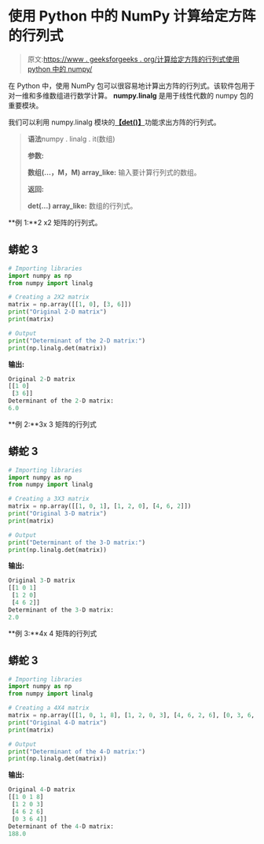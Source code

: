 # 使用 Python 中的 NumPy 计算给定方阵的行列式

> 原文:[https://www . geeksforgeeks . org/计算给定方阵的行列式使用 python 中的 numpy/](https://www.geeksforgeeks.org/compute-the-determinant-of-a-given-square-array-using-numpy-in-python/)

在 Python 中，使用 NumPy 包可以很容易地计算出方阵的行列式。该软件包用于对一维和多维数组进行数学计算。 **numpy.linalg** 是用于线性代数的 numpy 包的重要模块。

我们可以利用 numpy.linalg 模块的[**【det()】**](https://www.geeksforgeeks.org/numpy-linalg-det-method-in-python/)功能求出方阵的行列式。

> **语法**numpy . linalg . it(数组)
> 
> **参数:**
> 
> **数组(…，M，M) array_like:** 输入要计算行列式的数组。
> 
> **返回:**
> 
> **det(…) array_like:** 数组的行列式。

**例 1:**2 x2 矩阵的行列式。

## 蟒蛇 3

```py
# Importing libraries
import numpy as np
from numpy import linalg

# Creating a 2X2 matrix
matrix = np.array([[1, 0], [3, 6]])
print("Original 2-D matrix")
print(matrix)

# Output
print("Determinant of the 2-D matrix:")
print(np.linalg.det(matrix))
```

**输出:**

```py
Original 2-D matrix
[[1 0]
 [3 6]]
Determinant of the 2-D matrix:
6.0

```

**例 2:**3x 3 矩阵的行列式

## 蟒蛇 3

```py
# Importing libraries
import numpy as np
from numpy import linalg

# Creating a 3X3 matrix
matrix = np.array([[1, 0, 1], [1, 2, 0], [4, 6, 2]])
print("Original 3-D matrix")
print(matrix)

# Output
print("Determinant of the 3-D matrix:")
print(np.linalg.det(matrix))
```

**输出:**

```py
Original 3-D matrix
[[1 0 1]
 [1 2 0]
 [4 6 2]]
Determinant of the 3-D matrix:
2.0

```

**例 3:**4x 4 矩阵的行列式

## 蟒蛇 3

```py
# Importing libraries
import numpy as np
from numpy import linalg

# Creating a 4X4 matrix
matrix = np.array([[1, 0, 1, 8], [1, 2, 0, 3], [4, 6, 2, 6], [0, 3, 6, 4]])
print("Original 4-D matrix")
print(matrix)

# Output
print("Determinant of the 4-D matrix:")
print(np.linalg.det(matrix))
```

**输出:**

```py
Original 4-D matrix
[[1 0 1 8]
 [1 2 0 3]
 [4 6 2 6]
 [0 3 6 4]]
Determinant of the 4-D matrix:
188.0

```